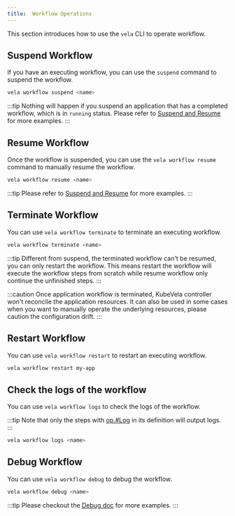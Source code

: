 ```yaml
---
title:  Workflow Operations
---
```


This section introduces how to use the `vela` CLI to operate workflow.

## Suspend Workflow

If you have an executing workflow, you can use the `suspend` command to suspend the workflow.

```bash
vela workflow suspend <name>
```

:::tip
Nothing will happen if you suspend an application that has a completed workflow, which is in `running` status.
Please refer to [Suspend and Resume](./suspend) for more examples.
:::

## Resume Workflow 

Once the workflow is suspended, you can use the `vela workflow resume` command to manually resume the workflow.

```bash
vela workflow resume <name>
```

:::tip
Please refer to [Suspend and Resume](./suspend) for more examples.
:::

## Terminate Workflow

You can use `vela workflow terminate` to terminate an executing workflow.

```bash
vela workflow terminate <name>
```

:::tip
Different from suspend, the terminated workflow can't be resumed, you can only restart the workflow. This means restart the workflow will execute the workflow steps from scratch while resume workflow only continue the unfinished steps.
:::

:::caution
Once application workflow is terminated, KubeVela controller won't reconcile the application resources. It can also be used in some cases when you want to manually operate the underlying resources, please caution the configuration drift.
:::

## Restart Workflow

You can use `vela workflow restart` to restart an executing workflow.

```bash
vela workflow restart my-app
```

## Check the logs of the workflow

You can use `vela workflow logs` to check the logs of the workflow.

:::tip
Note that only the steps with [op.#Log](../../platform-engineers/workflow/cue-actions#log) in its definition will output logs.
:::

```bash
vela workflow logs <name>
```

## Debug Workflow

You can use `vela workflow debug` to debug the workflow.


```bash
vela workflow debug <name>
```

:::tip
Please checkout the [Debug doc](../../platform-engineers/debug/debug#applications-with-workflow) for more examples.
:::